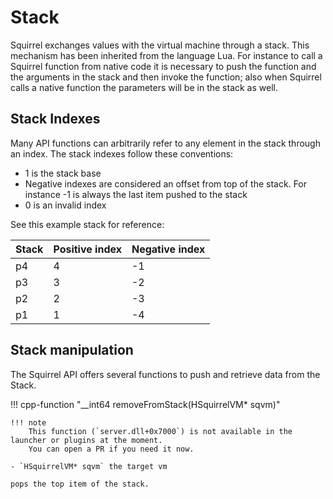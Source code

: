 # Stack

Squirrel exchanges values with the virtual machine through a stack.
This mechanism has been inherited from the language Lua.
For instance to call a Squirrel function from native code it is necessary to push the function and the arguments in the stack and then invoke the function;
also when Squirrel calls a native function the parameters will be in the stack as well.

## Stack Indexes

Many API functions can arbitrarily refer to any element in the stack through an index. The stack indexes follow these conventions:

- 1 is the stack base
- Negative indexes are considered an offset from top of the stack. For instance -1 is always the last item pushed to the stack
- 0 is an invalid index

See this example stack for reference:

|Stack|Positive index|Negative index|
|-----|--------------|--------------|
|p4|4| -1|
|p3|3| -2|
|p2|2| -3|
|p1|1| -4|

## Stack manipulation

The Squirrel API offers several functions to push and retrieve data from the Stack.

!!! cpp-function "__int64 removeFromStack(HSquirrelVM* sqvm)"

    !!! note
        This function (`server.dll+0x7000`) is not available in the launcher or plugins at the moment.
        You can open a PR if you need it now.

    - `HSquirrelVM* sqvm` the target vm

    pops the top item of the stack.

